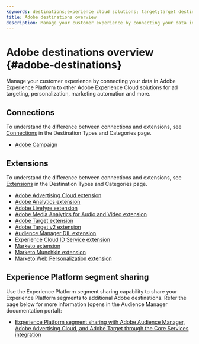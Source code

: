 ```yaml
---
keywords: destinations;experience cloud solutions; target;target destination; ad cloud; advertising cloud; audience manager; adobe target destination; target; audience manager destination;
title: Adobe destinations overview
description: Manage your customer experience by connecting your data in Platform to other Adobe Experience Cloud solutions for ad targeting, personalization, marketing automation and more
---
```


# Adobe destinations overview {#adobe-destinations}

Manage your customer experience by connecting your data in Adobe Experience Platform to other Adobe Experience Cloud solutions for ad targeting, personalization, marketing automation and more.

## Connections

To understand the difference between connections and extensions, see [Connections](../../destination-types.md#connections) in the Destination Types and Categories page.

- [Adobe Campaign](../email-marketing/adobe-campaign.md)

## Extensions

To understand the difference between connections and extensions, see [Extensions](../../destination-types.md#extensions) in the Destination Types and Categories page.

- [Adobe Advertising Cloud extension](../advertising/adobe-advertising-cloud.md)
- [Adobe Analytics extension](../analytics/adobe-analytics.md)
- [Adobe Livefyre extension](../social/adobe-livefyre.md)
- [Adobe Media Analytics for Audio and Video extension](../analytics/adobe-video-analytics.md)
- [Adobe Target extension](../personalization/adobe-target.md)
- [Adobe Target v2 extension](../personalization/adobe-target-v2.md)
- [Audience Manager DIL extension](../data-management/aam-dil-extension.md)
- [Experience Cloud ID Service extension](../personalization/adobe-ecid.md)
- [Marketo extension](../email/marketo.md)
- [Marketo Munchkin extension](../email/marketo-munchkin.md)
- [Marketo Web Personalization extension](../personalization/marketo-web-personalization.md)

## Experience Platform segment sharing

Use the Experience Platform segment sharing capability to share your Experience Platform segments to additional Adobe destinations. Refer the page below for more information (opens in the Audience Manager documentation portal):

- [Experience Platform segment sharing with Adobe Audience Manager, Adobe Advertising Cloud, and Adobe Target through the Core Services integration](https://experienceleague.adobe.com/docs/audience-manager/user-guide/implementation-integration-guides/integration-experience-platform/aam-aep-audience-sharing.html)